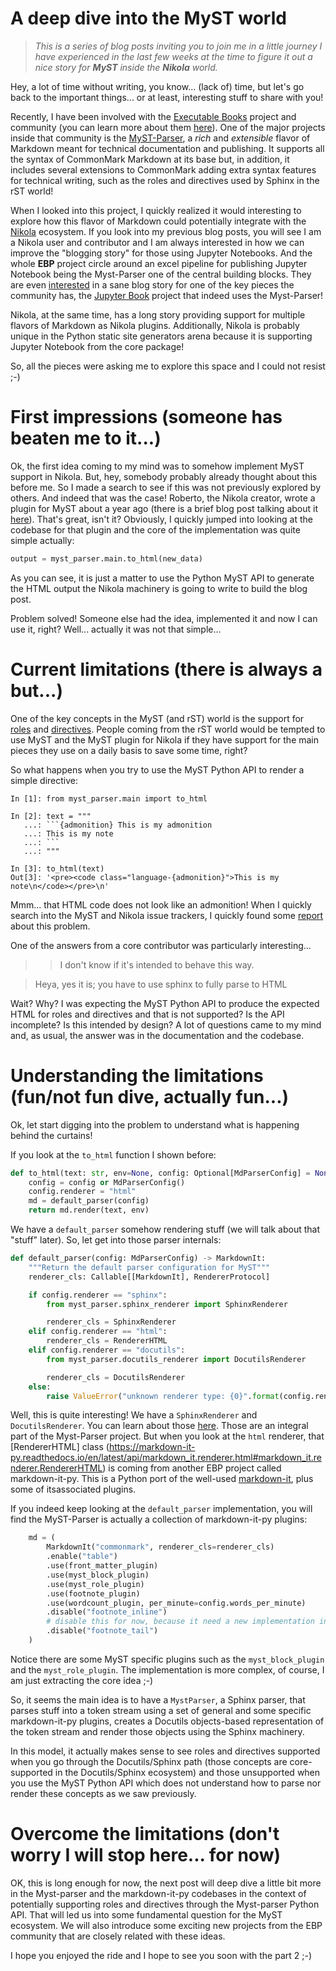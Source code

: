 # A deep dive into the MyST world

> *This is a series of blog posts inviting you to join me in a little journey I have experienced in the last few weeks at the time to figure it out a nice story for **MyST**
inside the **Nikola** world.*

Hey, a lot of time without writing, you know... (lack of) time, but let's go back to the
important things... or at least, interesting stuff to share with you!

Recently, I have been involved with the [Executable Books](https://executablebooks.org/en/latest/)
project and community (you can learn more about them [here](https://executablebooks.org/en/latest/about.html)). One of the major projects inside that community is the
[MyST-Parser](https://github.com/executablebooks/MyST-Parser), a *rich* and *extensible*
flavor of Markdown meant for technical documentation and publishing. It supports all the syntax of CommonMark Markdown at its base but, in addition, it includes several
extensions to CommonMark adding extra syntax features for technical writing, such as the
roles and directives used by Sphinx in the rST world!

When I looked into this project, I quickly realized it would interesting to explore how
this flavor of Markdown could potentially integrate with the [Nikola](https://getnikola.com/)
ecosystem. If you look into my previous blog posts, you will see I am a Nikola
user and contributor and I am always interested in how we can improve the
"blogging story" for those using Jupyter Notebooks. And the whole **EBP** project circle
around an excel pipeline for publishing Jupyter Notebook being the Myst-Parser one of
the central building blocks. They are even [interested](https://github.com/executablebooks/jupyter-book/issues/900)
in a sane blog story for one of the key pieces the community has, the
[Jupyter Book](https://jupyterbook.org/intro.html) project that indeed uses the
Myst-Parser!

Nikola, at the same time, has a long story providing support for
multiple flavors of Markdown as Nikola plugins. Additionally, Nikola is probably unique
in the Python static site generators arena because it is supporting Jupyter Notebook
from the core package!

So, all the pieces were asking me to explore this space and I could not resist ;-)

# First impressions (someone has beaten me to it...)

Ok, the first idea coming to my mind was to somehow implement MyST support in Nikola.
But, hey, somebody probably already thought about this before me. So I made a search to
see if this was not previously explored by others. And indeed that was the case!
Roberto, the Nikola creator, wrote a plugin for MyST about a year ago (there is a brief
blog post talking about it [here](https://ralsina.me/tr/es/weblog/posts/new-plugins-for-nikola.html)).
That's great, isn't it? Obviously, I quickly jumped into looking at the codebase for that
plugin and the core of the implementation was quite simple actually:

```python
output = myst_parser.main.to_html(new_data)
```

As you can see, it is just a matter to use the Python MyST API to generate the HTML
output the Nikola machinery is going to write to build the blog post.

Problem solved! Someone else had the idea, implemented it and now I can use it, right?
Well... actually it was not that simple...

# Current limitations (there is always a but...)

One of the key concepts in the MyST (and rST) world is the support for [roles](https://myst-parser.readthedocs.io/en/latest/sphinx/intro.html#reference-a-section-label-with-a-role) and [directives](https://myst-parser.readthedocs.io/en/latest/sphinx/intro.html#extend-markdown-with-a-directive). People coming from the rST world would be
tempted to use MyST and the MyST plugin for Nikola if they have support for the main
pieces they use on a daily basis to save some time, right?

So what happens when you try to use the MyST Python API to render a simple directive:

```ipython
In [1]: from myst_parser.main import to_html

In [2]: text = """
   ...: ```{admonition} This is my admonition
   ...: This is my note
   ...: ```
   ...: """

In [3]: to_html(text)
Out[3]: '<pre><code class="language-{admonition}">This is my note\n</code></pre>\n'
```

Mmm... that HTML code does not look like an admonition!
When I quickly search into the MyST and Nikola issue trackers, I quickly found some
[report](https://github.com/executablebooks/MyST-Parser/issues/307) about this problem.

One of the answers from a core contributor was particularly interesting...

> > I don't know if it's intended to behave this way.

> Heya, yes it is; you have to use sphinx to fully parse to HTML

Wait? Why? I was expecting the MyST Python API to produce the expected HTML for roles
and directives and that is not supported? Is the API incomplete? Is this intended by
design? A lot of questions came to my mind and, as usual, the answer was in the
documentation and the codebase.

# Understanding the limitations (fun/not fun dive, actually fun...)

Ok, let start digging into the problem to understand what is happening behind the
curtains!

If you look at the `to_html` function I shown before: 

```python
def to_html(text: str, env=None, config: Optional[MdParserConfig] = None):
    config = config or MdParserConfig()
    config.renderer = "html"
    md = default_parser(config)
    return md.render(text, env)
```

We have a `default_parser` somehow rendering stuff (we will talk about that "stuff"
later). So, let get into those parser internals:

```python
def default_parser(config: MdParserConfig) -> MarkdownIt:
    """Return the default parser configuration for MyST"""
    renderer_cls: Callable[[MarkdownIt], RendererProtocol]

    if config.renderer == "sphinx":
        from myst_parser.sphinx_renderer import SphinxRenderer

        renderer_cls = SphinxRenderer
    elif config.renderer == "html":
        renderer_cls = RendererHTML
    elif config.renderer == "docutils":
        from myst_parser.docutils_renderer import DocutilsRenderer

        renderer_cls = DocutilsRenderer
    else:
        raise ValueError("unknown renderer type: {0}".format(config.renderer))
```

Well, this is quite interesting! We have a `SphinxRenderer` and `DocutilsRenderer`. You
can learn about those [here](https://myst-parser.readthedocs.io/en/latest/api/renderers.html#).
Those are an integral part of the Myst-Parser project. But when you look at the `html`
renderer, that [RendererHTML] class (https://markdown-it-py.readthedocs.io/en/latest/api/markdown_it.renderer.html#markdown_it.renderer.RendererHTML)
is coming from another EBP project called markdown-it-py. This is a Python port of the
well-used [markdown-it](https://github.com/markdown-it/markdown-it), plus some of itsassociated plugins.

If you indeed keep looking at the `default_parser` implementation, you will find the
MyST-Parser is actually a collection of markdown-it-py plugins:

```python
    md = (
        MarkdownIt("commonmark", renderer_cls=renderer_cls)
        .enable("table")
        .use(front_matter_plugin)
        .use(myst_block_plugin)
        .use(myst_role_plugin)
        .use(footnote_plugin)
        .use(wordcount_plugin, per_minute=config.words_per_minute)
        .disable("footnote_inline")
        # disable this for now, because it need a new implementation in the renderer
        .disable("footnote_tail")
    )
```

Notice there are some MyST specific plugins such as the `myst_block_plugin` and the
`myst_role_plugin`. The implementation is more complex, of course, I am just extracting
the core idea ;-)

So, it seems the main idea is to have a `MystParser`, a Sphinx parser, that parses stuff
into a token stream using a set of general and some specific markdown-it-py plugins,
creates a Docutils objects-based representation of the token stream and render those
objects using the Sphinx machinery.

In this model, it actually makes sense to see roles and directives supported when you go
through the Docutils/Sphinx path (those concepts are core-supported in the
Docutils/Sphinx ecosystem) and those unsupported when you use the MyST Python API which
does not understand how to parse nor render these concepts as we saw previously.

# Overcome the limitations (don't worry I will stop here... for now)

OK, this is long enough for now, the next post will deep dive a little bit more in the
Myst-parser and the markdown-it-py codebases in the context of potentially supporting
roles and directives through the Myst-parser Python API. That will led us into some
fundamental question for the MyST ecosystem. We will also introduce some exciting new
projects from the EBP community that are closely related with these ideas.

I hope you enjoyed the ride and I hope to see you soon with the part 2 ;-)